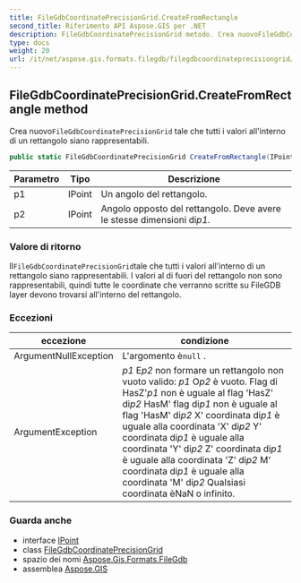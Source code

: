```yaml
---
title: FileGdbCoordinatePrecisionGrid.CreateFromRectangle
second_title: Riferimento API Aspose.GIS per .NET
description: FileGdbCoordinatePrecisionGrid metodo. Crea nuovoFileGdbCoordinatePrecisionGrid tale che tutti i valori allinterno di un rettangolo siano rappresentabili.
type: docs
weight: 20
url: /it/net/aspose.gis.formats.filegdb/filegdbcoordinateprecisiongrid/createfromrectangle/
---
```

## FileGdbCoordinatePrecisionGrid.CreateFromRectangle method

Crea nuovo`FileGdbCoordinatePrecisionGrid` tale che tutti i valori all'interno di un rettangolo siano rappresentabili.

```csharp
public static FileGdbCoordinatePrecisionGrid CreateFromRectangle(IPoint p1, IPoint p2)
```

| Parametro | Tipo | Descrizione |
| --- | --- | --- |
| p1 | IPoint | Un angolo del rettangolo. |
| p2 | IPoint | Angolo opposto del rettangolo. Deve avere le stesse dimensioni di*p1*. |

### Valore di ritorno

Il`FileGdbCoordinatePrecisionGrid`tale che tutti i valori all'interno di un rettangolo siano rappresentabili. I valori al di fuori del rettangolo non sono rappresentabili, quindi tutte le coordinate che verranno scritte su FileGDB layer devono trovarsi all'interno del rettangolo.

### Eccezioni

| eccezione | condizione |
| --- | --- |
| ArgumentNullException | L'argomento è`null` . |
| ArgumentException | *p1* E*p2* non formare un rettangolo non vuoto valido: *p1* O*p2* è vuoto. Flag di HasZ'*p1* non è uguale al flag 'HasZ' di*p2* HasM' flag di*p1* non è uguale al flag 'HasM' di*p2* X' coordinata di*p1* è uguale alla coordinata 'X' di*p2* Y' coordinata di*p1* è uguale alla coordinata 'Y' di*p2* Z' coordinata di*p1* è uguale alla coordinata 'Z' di*p2* M' coordinata di*p1* è uguale alla coordinata 'M' di*p2* Qualsiasi coordinata èNaN o infinito. |

### Guarda anche

* interface [IPoint](../../../aspose.gis.geometries/ipoint/)
* class [FileGdbCoordinatePrecisionGrid](../)
* spazio dei nomi [Aspose.Gis.Formats.FileGdb](../../filegdbcoordinateprecisiongrid/)
* assemblea [Aspose.GIS](../../../)


